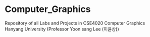 # Computer_Graphics
Repository of all Labs and Projects in CSE4020 Computer Graphics Hanyang University (Professor Yoon sang Lee (이윤상))
